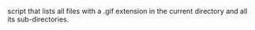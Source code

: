 script that lists all files with a .gif extension in the current directory and all its sub-directories.
